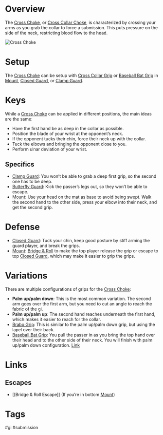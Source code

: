 # Overview
The <u>Cross Choke</u>, or <u>Cross Collar Choke</u>, is characterized by crossing your arms as you grab the collar to force a submission. This puts pressure on the side of the neck, restricting blood flow to the head.

![Cross Choke](https://evolve-mma.com/wp-content/uploads/2022/01/andrea-galvao-bjj-world-jiu-jitsu-championship.jpg)
# Setup
The <u>Cross Choke</u> can be setup with [Cross Collar Grip](obsidian://open?vault=Obsidian-BJJ-Notes&file=Grips%2FCross%20Collar%20Grip) or [Baseball Bat Grip](obsidian://open?vault=Obsidian-BJJ-Notes&file=Grips%2FBaseball%20Bat%20Grip) in [Mount](obsidian://open?vault=Obsidian-BJJ-Notes&file=Positions%2FMount), [Closed Guard](obsidian://open?vault=Obsidian-BJJ-Notes&file=Guards%2FClosed%20Guard), or [Clamp Guard](obsidian://open?vault=Obsidian-BJJ-Notes&file=Guards%2FClamp%20Guard).
# Keys
While a <u>Cross Choke</u> can be applied in different positions, the main ideas are the same:
- Have the first hand be as deep in the collar as possible.
- Position the blade of your wrist at the opponent’s neck.
- If the opponent tucks their chin, force their neck up with the collar.
- Tuck the elbows and bringing the opponent close to you.
- Perform ulnar deviation of your wrist.
## Specifics
- [Clamp Guard](obsidian://open?vault=Obsidian-BJJ-Notes&file=Guards%2FClamp%20Guard): You won’t be able to grab a deep first grip, so the second one has to be deep.
- [Butterfly Guard](obsidian://open?vault=Obsidian-BJJ-Notes&file=Guards%2FButterfly%20Guard): Kick the passer’s legs out, so they won’t be able to escape.
- [Mount](obsidian://open?vault=Obsidian-BJJ-Notes&file=Guards%2FClamp%20Guard): Use your head on the mat as base to avoid being swept. Walk the second hand to the other side, press your elbow into their neck, and get the second grip.
# Defense
- [Closed Guard](obsidian://open?vault=Obsidian-BJJ-Notes&file=Guards%2FClosed%20Guard): Tuck your chin, keep good posture by stiff arming the guard player, and break the grips.
- [Mount](obsidian://open?vault=Obsidian-BJJ-Notes&file=Positions%2FMount): [Bridge & Roll](obsidian://open?vault=Obsidian-BJJ-Notes&file=Escapes%2FBridge%20%26%20Roll%20Escape) to make the top player release the grip or escape to top [Closed Guard](obsidian://open?vault=Obsidian-BJJ-Notes&file=Guards%2FClosed%20Guard), which may make it easier to grip the grips.
# Variations
There are multiple configurations of grips for the <u>Cross Choke</u>:
- **Palm up/palm down**: This is the most common variation. The second arm goes over the first arm, but you need to cut an angle to reach the fabric of the gi.
- **Palm up/palm up**: The second hand reaches underneath the first hand, which makes it easier to reach for the collar.
- [Brabo Grip](obsidian://open?vault=Obsidian-BJJ-Notes&file=Grips%2FCross%20Collar%20Grip): This is similar to the palm up/palm down grip, but using the lapel over their back.
- [Baseball Bat Grip](obsidian://open?vault=Obsidian-BJJ-Notes&file=Grips%2FBaseball%20Bat%20Grip): You pull the passer in as you bring the top hand over their head and to the other side of their neck. You will finish with palm up/palm down configuration. [Link](https://www.youtube.com/watch?v=930LolYQ-hI)
# Links
## Escapes
- [[Bridge & Roll Escape]] (If you’re in bottom [Mount](obsidian://open?vault=Obsidian-BJJ-Notes&file=Positions%2FMount))
# Tags
#gi #submission 
